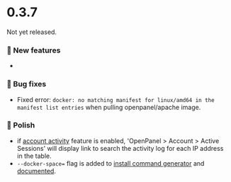 # 0.3.7

Not yet released.

### 🚀 New features
- 

### 🐛 Bug fixes
- Fixed error: `docker: no matching manifest for linux/amd64 in the manifest list entries` when pulling openpanel/apache image.

### 💅 Polish
- if [account activity](/docs/panel/analytics/account_activity/) feature is enabled, 'OpenPanel > Account > Active Sessions' will display link to search the activity log for each IP address in the table.
- `--docker-space=` flag is added to [install command generator](/install/) and [documented](/docs/admin/intro/#installing-openpanel-on-a-bare-metal-server).
